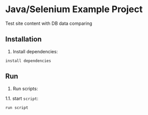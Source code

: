 # Java/Selenium Example Project
Test site content with DB data comparing

## Installation
1. Install dependencies: 
```
install dependencies
```

## Run 
1. Run scripts:

1.1. start `script`:
```
run script
```